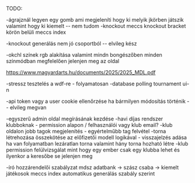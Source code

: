 TODO:

-ágrajznál legyen egy gomb ami megjeleníti hogy ki melyik jkörben játszik valamint hogy ki kiemelt -- nem tudom
-knockout meccs knockout bracket körön belüli meccs index


-knockout generálás nem jó csoportból -- elvileg kész


-okchl színek rgb alakítása valamint mindn bongészőben minden színmódban megfelelően jelenjen meg az oldal

https://www.magyardarts.hu/documents/2025/2025_MDL.pdf

-stressz tesztelés a wdf-re - folyamatosan 
-database polling tournament ui-n

-api token vagy a user cookie ellenőrzése ha bármilyen módosítás történik -- elvileg megvan

-egyszerű admin oldal megírásának kezdése
-havi díjas rendszer klubboknak - permission alapon / felhasználói vagy klub email?
-klub oldalon jobb tagok megjelenítés - egyértelműbb tag felvétel
-torna létrehozása összekötése az előfizetői modell logikával - visszajelzés adása ha van folyamatban lezáratlan torna valamint hány torna hozható létre
-klub permission felülvizsgálat mint hogy egy ember csak egy klubba lehet és ilyenkor a keresőbe se jelenjen meg

-író hozzárendelői szabályzat mdsz adatbank -> szász csaba -> kiemelt játékosok meccs index automatikus generálás szabály szerint
